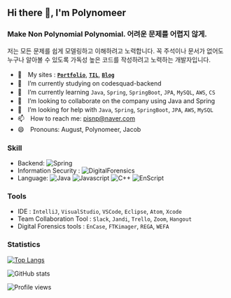 <!--
**Polynomeer/Polynomeer** is a ✨ _special_ ✨ repository because its `README.md` (this file) appears on your GitHub profile.
-->

## Hi there 👋, I'm Polynomeer
### Make Non Polynomial Polynomial. 어려운 문제를 어렵지 않게.

저는 모든 문제를 쉽게 모델링하고 이해하려고 노력합니다. 꼭 주석이나 문서가 없어도 누구나 알아볼 수 있도록 가독성 높은 코드를 작성하려고 노력하는 개발자입니다.

- 📜　My sites : [**`Portfolio`**](https://www.notion.so/Polynomeer-7f977138e5e1440e817570cbbd707435), [**`TIL`**](https://polynomeer.github.io/), [**`Blog`**](https://velog.io/@polynomeer)
- 💼　I’m currently studying on codesquad-backend 
- 🌱　I’m currently learning `Java`, `Spring`, `SpringBoot`, `JPA`, `MySQL`, `AWS`, `CS` 
- 👥　I’m looking to collaborate on the company using Java and Spring 
- 🤔　I’m looking for help with `Java`, `Spring`, `SpringBoot`, `JPA`, `AWS`, `MySQL`
- 📫　How to reach me: pisnp@naver.com 
- 😄　Pronouns: August, Polynomeer, Jacob

### Skill

- Backend: ![Spring](https://img.shields.io/badge/Spring%20-%236DB33F.svg?&style=flat&logo=spring&logoColor=white)
- Information Security : ![DigitalForensics](https://img.shields.io/badge/-Digital%20Forensics-blue)
- Language: ![Java](https://img.shields.io/badge/Java-%23ED8B00.svg?&style=flat&logo=java&logoColor=white) ![Javascript](https://img.shields.io/badge/Javascript%20-%23323330.svg?&style=flat&logo=Javascript&logoColor=%23F7DF1E) ![C++](https://img.shields.io/badge/-C%2B%2B-blue) ![EnScript](https://img.shields.io/badge/-EnScript-orange)


### Tools

- IDE : `IntelliJ`, `VisualStudio`, `VSCode`, `Eclipse`, `Atom`, `Xcode`
- Team Collaboration Tool : `Slack`, `Jandi`, `Trello`, `Zoom`, `Hangout`
- Digital Forensics tools : `EnCase`, `FTKimager`, `REGA`, `WEFA`

### Statistics

[![Top Langs](https://github-readme-stats.vercel.app/api/top-langs/?username=Polynomeer&layout=compact&theme=blueberry&hide_border=true)](https://github.com/anuraghazra/github-readme-stats)

![GitHub stats](https://github-readme-stats.vercel.app/api?username=Polynomeer&show_icons=true&count_private=true&theme=blueberry&hide_border=true)

![Profile views](https://gpvc.arturio.dev/Polynomeer)  


